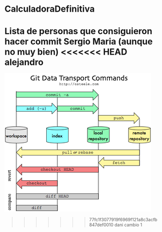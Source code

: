 # CalculadoraDefinitiva

Lista de personas que consiguieron hacer commit
Sergio
Maria (aunque no muy bien)
<<<<<<< HEAD
alejandro
=======

![alt text](https://github.com/spysoul/CalculadoraDefinitiva/blob/master/git.png?raw=true)
>>>>>>> 77fc1f3077919f6969f121a8c3acfb847def0010
dani
cambio 1